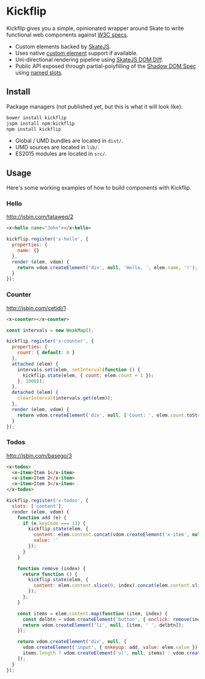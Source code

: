 # Kickflip

Kickflip gives you a simple, opinionated wrapper around Skate to write functional web components against [W3C specs](https://github.com/w3c/webcomponents).

- Custom elements backed by [SkateJS](https://github.com/skatejs/skatejs).
- Uses native [custom element](http://w3c.github.io/webcomponents/spec/custom/) support if available.
- Uni-directional rendering pipeline using [SkateJS DOM Diff](https://github.com/skatejs-dom-diff).
- Public API exposed through partial-polyfilling of the [Shadow DOM Spec](https://w3c.github.io/webcomponents/spec/shadow/) using [named slots](https://github.com/skatejs/named-slots).



## Install

Package managers (not published yet, but this is what it will look like):

```sh
bower install kickflip
jspm install npm:kickflip
npm install kickflip
```

- Global / UMD bundles are located in `dist/`.
- UMD sources are located in `lib/`.
- ES2015 modules are located in `src/`.



## Usage

Here's some working examples of how to build components with Kickflip.



### Hello

http://jsbin.com/tataweq/2

```html
<x-hello name="John"></x-hello>
```

```js
kickflip.register('x-hello', {
  properties: {
    name: {}
  },
  render (elem, vdom) {
    return vdom.createElement('div', null, 'Hello, ', elem.name, '!');
  }
});
```



### Counter

http://jsbin.com/cetidi/1

```html
<x-counter></x-counter>
```

```js
const intervals = new WeakMap();

kickflip.register('x-counter', {
  properties: {
    count: { default: 0 }
  },
  attached (elem) {
    intervals.set(elem, setInterval(function () {
      kickflip.state(elem, { count: elem.count + 1 });
    }, 1000));
  },
  detached (elem) {
    clearInterval(intervals.get(elem));
  },
  render (elem, vdom) {
    return vdom.createElement('div', null, ['Count: ', elem.count.toString()]);
  }
});
```



### Todos

http://jsbin.com/basego/3

```html
<x-todos>
  <x-item>Item 1</x-item>
  <x-item>Item 2</x-item>
  <x-item>Item 3</x-item>
</x-todos>
```

```js
kickflip.register('x-todos', {
  slots: ['content'],
  render (elem, vdom) {
    function add (e) {
      if (e.keyCode === 13) {
        kickflip.state(elem, {
          content: elem.content.concat(vdom.createElement('x-item', null, e.target.value)),
          value: ''
        });
      }
    }

    function remove (index) {
      return function () {
        kickflip.state(elem, {
          content: elem.content.slice(0, index).concat(elem.content.slice(index + 1))
        });
      };
    }

    const items = elem.content.map(function (item, index) {
      const delbtn = vdom.createElement('button', { onclick: remove(index) }, 'x');
      return vdom.createElement('li', null, [item, ' ', delbtn]);
    });

    return vdom.createElement('div', null, [
      vdom.createElement('input', { onkeyup: add, value: elem.value }),
      items.length ? vdom.createElement('ul', null, items) : vdom.createElement('p', null, 'There are no items.')
    ]);
  }
});
```
